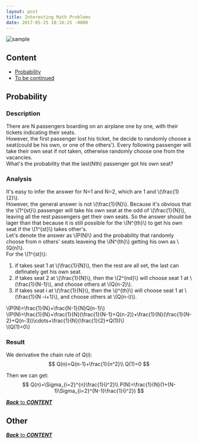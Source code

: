 ```yaml
---
layout: post
title: Interesting Math Problems
date: 2017-05-25 10:16:25 -0800
---
```


![sample](https://i1.wp.com/www.additudemag.com/wp-content/uploads/2016/11/School.3Rs.Math_tricks_the_right_way_to_teach_kids_with_ADHD.QA_learning_expert.5758.math_problems_homework.ts_470493341-1.jpg?w=1024&crop=0%2C0px%2C100%2C600px&ssl=1 "Math")

<script type="text/javascript" src="http://cdn.mathjax.org/mathjax/latest/MathJax.js?config=default"></script>

## Content
- [Probability](#probability)
- [To be continued](#other)

## Probability

### Description
There are N passengers boarding on an airplane one by one, with their tickets indicating their seats.  
However, the first passenger lost his ticket, he decide to randomly choose a seat(could be his own, or one of the others'). Every following passenger will take their own seat if not taken, otherwise randomly choose one from the vacancies.  
What's the probability that the last(Nth) passenger got his own seat?

### Analysis
It's easy to infer the answer for N=1 and N=2, which are 1 and \\(\frac{1}{2}\\).   
However, the general answer is not \\(\frac{1}{N}\\). Because it's obvious that the \\(1^{st}\\) passenger will take his own seat at the odd of \\(\frac{1}{N}\\), leaving all the rest passengers get their own seats. So the answer should be lager than that because it is still possible for the \\(N^{th}\\) to get his own seat if the \\(1^{st}\\) takes other's.  
Let's denote the answer as \\(P(N)\\) and the probability that randomly choose from n others' seats leaveing the \\(N^{th}\\) getting his own as \\(Q(n)\\).  
For the \\(1^{st}\\):  
1. if takes seat 1 at \\(\frac{1}{N}\\), then the rest are all set, the last can definately get his own seat.  
1. if takes seat 2 at \\(\frac{1}{N}\\), then the \\(2^{nd}\\) will choose seat 1 at \\(\frac{1}{N-1}\\), and choose others at \\(Q(n-2)\\).
1. if takes seat i at \\(\frac{1}{N}\\), then the \\(i^{th}\\) will choose seat 1 at \\(\frac{1}{N -i+1}\\), and choose others at \\(Q(n-i)\\).

\\(P(N)=\frac{1}{N}+\frac{N-1}{N}Q(n-1)\\)  
\\(P(N)=\frac{1}{N}+\frac{1}{N}(\frac{1}{N-1}+Q(n-2))+\frac{1}{N}(\frac{1}{N-2}+Q(n-3))\cdots+\frac{1}{N}(\frac{1}{2}+Q(1))\\)  
\\(Q(1)=0\\)  

### Result
We derivative the chain rule of $Q(i)$:
$$
Q(n)=Q(n-1)+\frac{1}{n^2}\\  
Q(1)=0
$$

Then we can get:
$$
Q(n)=\Sigma_{i=2}^{n}\frac{1}{i^2}\\  
P(N)=\frac{1}{N}(1+(N-1)\Sigma_{i=2}^{N-1}\frac{1}{i^2})
$$

[***Back*** to ***CONTENT***](#content)  



## Other


[***Back*** to ***CONTENT***](#content)  
